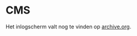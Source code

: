 # CMS

Het inlogscherm valt nog te vinden op [archive.org](https://web.archive.org/web/20150915070600/http://www.caferestauranthetwittepaard.nl/CMS/).
